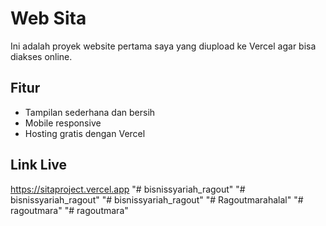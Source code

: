 # Web Sita
Ini adalah proyek website pertama saya yang diupload ke Vercel agar bisa diakses online.

## Fitur
- Tampilan sederhana dan bersih
- Mobile responsive
- Hosting gratis dengan Vercel

## Link Live
https://sitaproject.vercel.app
"# bisnissyariah_ragout" 
"# bisnissyariah_ragout" 
"# bisnissyariah_ragout" 
"# Ragoutmarahalal" 
"# ragoutmara" 
"# ragoutmara" 
